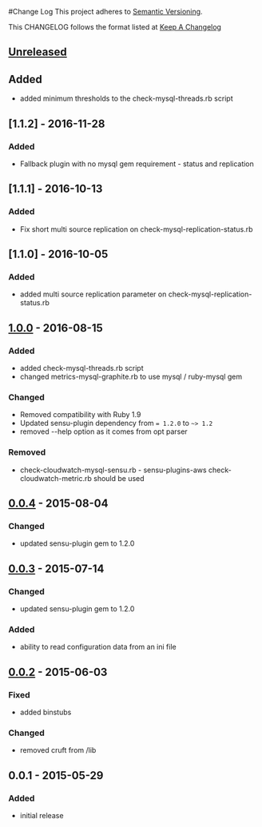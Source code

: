 #Change Log
This project adheres to [Semantic Versioning](http://semver.org/).

This CHANGELOG follows the format listed at [Keep A Changelog](http://keepachangelog.com/)

## [Unreleased]
## Added
- added minimum thresholds to the check-mysql-threads.rb script

## [1.1.2] - 2016-11-28
### Added
- Fallback plugin with no mysql gem requirement - status and replication

## [1.1.1] - 2016-10-13
### Added
- Fix short multi source replication on check-mysql-replication-status.rb

## [1.1.0] - 2016-10-05
### Added
- added multi source replication parameter on check-mysql-replication-status.rb

## [1.0.0] - 2016-08-15
### Added
- added check-mysql-threads.rb script
- changed metrics-mysql-graphite.rb to use mysql / ruby-mysql gem

### Changed
- Removed compatibility with Ruby 1.9
- Updated sensu-plugin dependency from `= 1.2.0` to `~> 1.2`
- removed --help option as it comes from opt parser

### Removed
- check-cloudwatch-mysql-sensu.rb - sensu-plugins-aws check-cloudwatch-metric.rb should be used

## [0.0.4] - 2015-08-04
### Changed
- updated sensu-plugin gem to 1.2.0

## [0.0.3] - 2015-07-14
### Changed
- updated sensu-plugin gem to 1.2.0

### Added
- ability to read configuration data from an ini file

## [0.0.2] - 2015-06-03
### Fixed
- added binstubs

### Changed
- removed cruft from /lib

## 0.0.1 - 2015-05-29
### Added
- initial release

[Unreleased]: https://github.com/sensu-plugins/sensu-plugins-mysql/compare/1.0.0...HEAD
[1.0.0]: https://github.com/sensu-plugins/sensu-plugins-mysql/compare/0.0.4...1.0.0
[0.0.4]: https://github.com/sensu-plugins/sensu-plugins-mysql/compare/0.0.3...0.0.4
[0.0.3]: https://github.com/sensu-plugins/sensu-plugins-mysql/compare/0.0.2...0.0.3
[0.0.2]: https://github.com/sensu-plugins/sensu-plugins-mysql/compare/0.0.1...0.0.2
